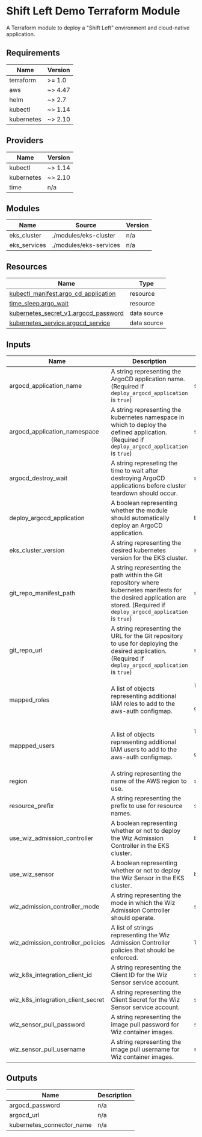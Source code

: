 <!-- BEGIN_TF_DOCS -->
# Shift Left Demo Terraform Module

A Terraform module to deploy a "Shift Left" environment and cloud-native application.

## Requirements

| Name | Version |
|------|---------|
| terraform | >= 1.0 |
| aws | ~> 4.47 |
| helm | ~> 2.7 |
| kubectl | ~> 1.14 |
| kubernetes | ~> 2.10 |

## Providers

| Name | Version |
|------|---------|
| kubectl | ~> 1.14 |
| kubernetes | ~> 2.10 |
| time | n/a |

## Modules

| Name | Source | Version |
|------|--------|---------|
| eks\_cluster | ./modules/eks-cluster | n/a |
| eks\_services | ./modules/eks-services | n/a |

## Resources

| Name | Type |
|------|------|
| [kubectl_manifest.argo_cd_application](https://registry.terraform.io/providers/gavinbunney/kubectl/latest/docs/resources/manifest) | resource |
| [time_sleep.argo_wait](https://registry.terraform.io/providers/hashicorp/time/latest/docs/resources/sleep) | resource |
| [kubernetes_secret_v1.argocd_password](https://registry.terraform.io/providers/hashicorp/kubernetes/latest/docs/data-sources/secret_v1) | data source |
| [kubernetes_service.argocd_service](https://registry.terraform.io/providers/hashicorp/kubernetes/latest/docs/data-sources/service) | data source |

## Inputs

| Name | Description | Type | Default | Required |
|------|-------------|------|---------|:--------:|
| argocd\_application\_name | A string representing the ArgoCD application name. (Required if `deploy_argocd_application` is `true`) | `string` | `""` | no |
| argocd\_application\_namespace | A string representing the kubernetes namespace in which to deploy the defined application. (Required if `deploy_argocd_application` is `true`) | `string` | `""` | no |
| argocd\_destroy\_wait | A string represeting the time to wait after destroying ArgoCD applications before cluster teardown should occur. | `string` | `"60s"` | no |
| deploy\_argocd\_application | A boolean representing whether the module should automatically deploy an ArgoCD application. | `bool` | `true` | no |
| eks\_cluster\_version | A string representing the desired kubernetes version for the EKS cluster. | `string` | `"1.29"` | no |
| git\_repo\_manifest\_path | A string representing the path within the Git repository where kubernetes manifests for the desired application are stored. (Required if `deploy_argocd_application` is `true`) | `string` | `""` | no |
| git\_repo\_url | A string representing the URL for the Git repository to use for deploying the desired application. (Required if `deploy_argocd_application` is `true`) | `string` | `""` | no |
| mapped\_roles | A list of objects representing additional IAM roles to add to the aws-auth configmap. | <pre>list(object({<br>    rolearn  = string<br>    username = string<br>    groups   = list(string)<br>  }))</pre> | `[]` | no |
| mappped\_users | A list of objects representing additional IAM users to add to the aws-auth configmap. | <pre>list(object({<br>    userarn  = string<br>    username = string<br>    groups   = list(string)<br>  }))</pre> | `[]` | no |
| region | A string representing the name of the AWS region to use. | `string` | `"us-east-1"` | no |
| resource\_prefix | A string representing the prefix to use for resource names. | `string` | `"wiz-shift-left"` | no |
| use\_wiz\_admission\_controller | A boolean representing whether or not to deploy the Wiz Admission Controller in the EKS cluster. | `bool` | `false` | no |
| use\_wiz\_sensor | A boolean representing whether or not to deploy the Wiz Sensor in the EKS cluster. | `bool` | `false` | no |
| wiz\_admission\_controller\_mode | A string representing the mode in which the Wiz Admission Controller should operate. | `string` | `"AUDIT"` | no |
| wiz\_admission\_controller\_policies | A list of strings representing the Wiz Admission Controller policies that should be enforced. | `list(string)` | `[]` | no |
| wiz\_k8s\_integration\_client\_id | A string representing the Client ID for the Wiz Sensor service account. | `string` | `""` | no |
| wiz\_k8s\_integration\_client\_secret | A string representing the Client Secret for the Wiz Sensor service account. | `string` | `""` | no |
| wiz\_sensor\_pull\_password | A string representing the image pull password for Wiz container images. | `string` | `""` | no |
| wiz\_sensor\_pull\_username | A string representing the image pull username for Wiz container images. | `string` | `""` | no |

## Outputs

| Name | Description |
|------|-------------|
| argocd\_password | n/a |
| argocd\_url | n/a |
| kubernetes\_connector\_name | n/a |
<!-- END_TF_DOCS -->